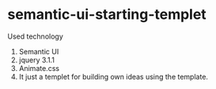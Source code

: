 # semantic-ui-starting-templet
Used technology
1. Semantic UI
2. jquery 3.1.1
3. Animate.css
4. It just a templet for building own ideas using the template.
